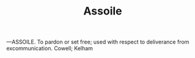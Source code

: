 ---
title: Assoile
letter: A
permalink: "/definitions/assoile.html"
body: "—ASSOILE. To pardon or set free; used with respect to deliverance from excommunication.
  Cowell; Kelham"
published_at: '2018-07-07'
source: Black's Law Dictionary
layout: post
---
